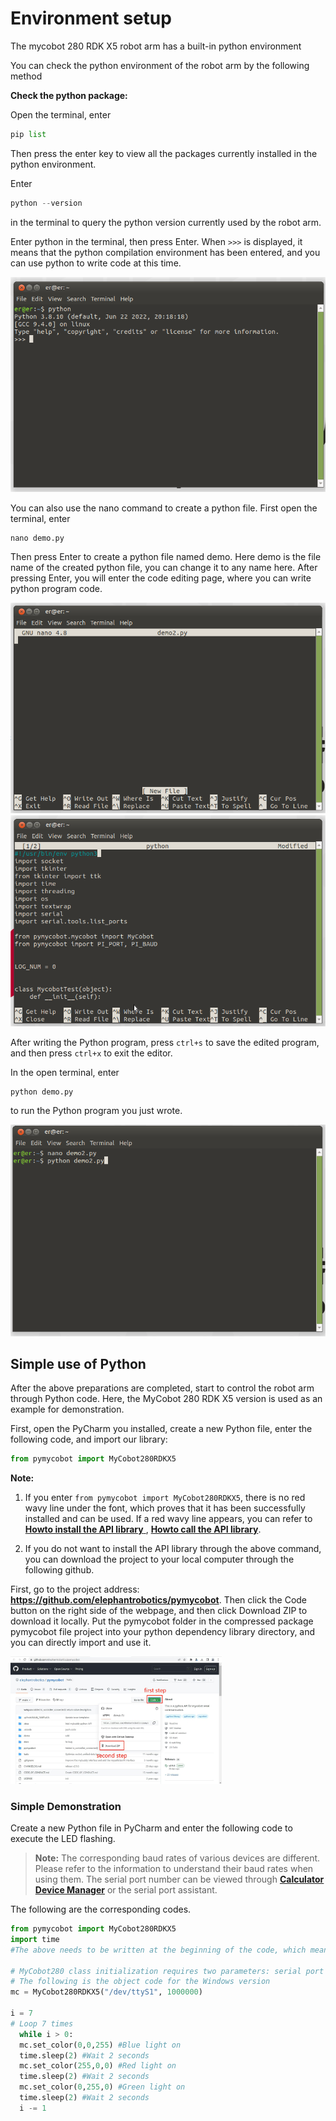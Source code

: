 # Environment setup

The mycobot 280 RDK X5 robot arm has a built-in python environment

You can check the python environment of the robot arm by the following method

**Check the python package:**

Open the terminal, enter
```python
pip list
```
Then press the enter key to view all the packages currently installed in the python environment.

Enter
```python
python --version
```
in the terminal to query the python version currently used by the robot arm.

Enter python in the terminal, then press Enter. When `>>>` is displayed, it means that the python compilation environment has been entered, and you can use python to write code at this time.

<img src="../../../resource\3-FunctionsAndApplications\6.developmentGuide\python\build/4.png" style="zoom: 70%;" />

You can also use the nano command to create a python file. First open the terminal, enter
```python
nano demo.py
```
Then press Enter to create a python file named demo. Here demo is the file name of the created python file, you can change it to any name here. After pressing Enter, you will enter the code editing page, where you can write python program code.

<img src="../../../resource\3-FunctionsAndApplications\6.developmentGuide\python\build/2.png" style="zoom: 100%;" />

<img src="../../../resource\3-FunctionsAndApplications\6.developmentGuide\python\build/6.png" style="zoom: 100%;" />

After writing the Python program, press `ctrl+s` to save the edited program, and then press `ctrl+x` to exit the editor.

In the open terminal, enter
```python
python demo.py
```
to run the Python program you just wrote.

<img src="../../../resource\3-FunctionsAndApplications\6.developmentGuide\python\build/3.png" style="zoom: 100%;" />


## Simple use of Python

After the above preparations are completed, start to control the robot arm through Python code. Here, the MyCobot 280 RDK X5 version is used as an example for demonstration.

First, open the PyCharm you installed, create a new Python file, enter the following code, and import our library:

```python
from pymycobot import MyCobot280RDKX5
```

**Note:**

1. If you enter `from pymycobot import MyCobot280RDKX5`, there is no red wavy line under the font, which proves that it has been successfully installed and can be used. If a red wavy line appears, you can refer to [**How ​​to install the API library** ](https://www.cnblogs.com/xiaoguan-bky/p/11184740.html), [**How ​​to call the API library**](https://jingyan.baidu.com/article/25648fc1e86917d191fd009d.html).

2. If you do not want to install the API library through the above command, you can download the project to your local computer through the following github.

First, go to the project address: **https://github.com/elephantrobotics/pymycobot**. Then click the Code button on the right side of the webpage, and then click Download ZIP to download it locally. Put the pymycobot folder in the compressed package pymycobot file project into your python dependency library directory, and you can directly import and use it.

<img src="../../../resource\3-FunctionsAndApplications\6.developmentGuide\python\build/pymycobotdownload.jpg" style="zoom: 33%;" />

### Simple Demonstration

Create a new Python file in PyCharm and enter the following code to execute the LED flashing.

> **Note:** The corresponding baud rates of various devices are different. Please refer to the information to understand their baud rates when using them. The serial port number can be viewed through **[Calculator Device Manager](https://docs.elephantrobotics.com/docs/gitbook/4-BasicApplication/4.1-myStudio/4.1.1-myStudio_download_driverinstalled.html#4113-%E5%A6%82%E4%BD%95%E5%8C%BA%E5%88%86cp210x%E5%92%8Ccp34x%E8%8A%AF%E7%89%87)** or the serial port assistant.

The following are the corresponding codes.

```python
from pymycobot import MyCobot280RDKX5
import time
#The above needs to be written at the beginning of the code, which means importing the project package

# MyCobot280 class initialization requires two parameters: serial port and baud rate
# The following is the object code for the Windows version
mc = MyCobot280RDKX5("/dev/ttyS1", 1000000)

i = 7
# Loop 7 times
  while i > 0:
  mc.set_color(0,0,255) #Blue light on
  time.sleep(2) #Wait 2 seconds
  mc.set_color(255,0,0) #Red light on
  time.sleep(2) #Wait 2 seconds
  mc.set_color(0,255,0) #Green light on
  time.sleep(2) #Wait 2 seconds
  i -= 1
```



